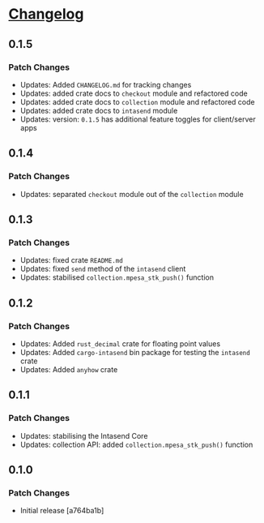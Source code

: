 # [Changelog](https://github.com/MikeTeddyOmondi/intasend-rs/CHANGELOG.md)

## 0.1.5

### Patch Changes

- Updates: Added `CHANGELOG.md` for tracking changes 
- Updates: added crate docs to `checkout` module and refactored code
- Updates: added crate docs to `collection` module and refactored code
- Updates: added crate docs to `intasend` module
- Updates: version: `0.1.5` has additional feature toggles for client/server apps

## 0.1.4

### Patch Changes

- Updates: separated `checkout` module out of the `collection` module

## 0.1.3

### Patch Changes

- Updates: fixed crate `README.md`
- Updates: fixed `send` method of the `intasend` client
- Updates: stabilised `collection.mpesa_stk_push()` function

## 0.1.2

### Patch Changes

- Updates: Added `rust_decimal` crate for floating point values
- Updates: Added `cargo-intasend` bin package for testing the `intasend` crate
- Updates: Added `anyhow` crate 

## 0.1.1

### Patch Changes

- Updates: stabilising the Intasend Core
- Updates: collection API: added `collection.mpesa_stk_push()` function 

## 0.1.0

### Patch Changes

- Initial release [a764ba1b]